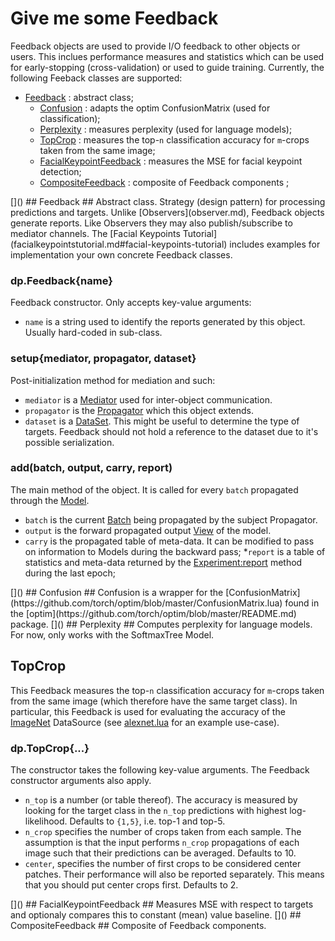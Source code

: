 # Give me some Feedback  #
Feedback objects are used to provide I/O feedback to other objects or users. This inclues performance measures and 
statistics which can be used for early-stopping (cross-validation) or used to guide training. Currently, the following Feeback classes are supported:
 
  * [Feedback](#dp.Model) : abstract class;
    * [Confusion](#dp.Confusion) : adapts the optim ConfusionMatrix (used for classification);
    * [Perplexity](#dp.Perplexity) : measures perplexity (used for language models);
    * [TopCrop](#dp.TopCrop) : measures the top-`n` classification accuracy for `m`-crops taken from the same image;
    * [FacialKeypointFeedback](#dp.FacialKeypointFeedback) : measures the MSE for facial keypoint detection;
    * [CompositeFeedback](#dp.CompositeFeedback) : composite of Feedback components ;

<a name="dp.Feedback"/>
[]()
## Feedback ##
Abstract class. Strategy (design pattern) for processing predictions and targets. 
Unlike [Observers](observer.md), Feedback objects generate reports. 
Like Observers they may also publish/subscribe to mediator channels. 
The [Facial Keypoints Tutorial](facialkeypointstutorial.md#facial-keypoints-tutorial) 
includes examples for implementation your own concrete Feedback classes.

### dp.Feedback{name} ###
Feedback constructor. Only accepts key-value arguments:

  * `name` is a string used to identify the reports generated by this object. Usually hard-coded in sub-class.
 
### setup{mediator, propagator, dataset} ###
Post-initialization method for mediation and such:

  * `mediator` is a [Mediator](mediator.md#dp.Mediator) used for inter-object communication.
  * `propagator` is the [Propagator](propagator.md#dp.Propagator) which this object extends.
  * `dataset` is a [DataSet](data.md#dp.DataSet). This might be useful to determine the type of targets. Feedback should not hold a reference to the dataset due to it's possible serialization.

### add(batch, output, carry, report) ###
The main method of the object. It is called for every `batch` propagated through the [Model](model.md#dp.Model).

  * `batch` is the current [Batch](data.md#dp.Batch) being propagated by the subject Propagator.
  * `output` is the forward propagated output [View](view.md#dp.View) of the model.
  * `carry` is the propagated table of meta-data. It can be modified to pass on information to Models during the backward pass;
  *`report` is a table of statistics and meta-data returned by the [Experiment:report](experiment.md#dp.Experiment.report) method during the last epoch;

<a name="dp.Confusion"/>
[]()
## Confusion ##
Confusion is a wrapper for the [ConfusionMatrix](https://github.com/torch/optim/blob/master/ConfusionMatrix.lua) found in the [optim](https://github.com/torch/optim/blob/master/README.md) package.

<a name="dp.Perplexity"/>
[]()
## Perplexity ##
Computes perplexity for language models. For now, only works with the SoftmaxTree Model.

<a name="dp.TopCrop"></a>
## TopCrop ##
This Feedback measures the top-`n` classification accuracy for `m`-crops 
taken from the same image (which therefore have the same target class). 
In particular, this Feedback is used for evaluating the accuracy of the 
[ImageNet](data.md#dp.ImageNet) DataSource (see [alexnet.lua](https://github.com/nicholas-leonard/dp/blob/master/examples/alexnet.lua) for an example use-case).

<a name="dp.TopCrop.__init"></a>
### dp.TopCrop{...} ###
The constructor takes the following key-value arguments. The Feedback constructor arguments also apply.

 * `n_top` is a number (or table thereof). The accuracy is measured by looking for the target class in the `n_top` predictions with highest log-likelihood. Defaults to `{1,5}`, i.e. top-1 and top-5.
 * `n_crop` specifies the number of crops taken from each sample. The assumption is that the input performs `n_crop` propagations of each image such that their predictions can be averaged. Defaults to 10.
 * `center`, specifies the number of first crops to be considered center patches. Their performance will also be reported separately. This means that you should put center crops first. Defaults to 2.

<a name="dp.FacialKeypointFeedback"/>
[]()
## FacialKeypointFeedback ##
Measures MSE with respect to targets and optionaly compares this to constant (mean) value baseline.

<a name="dp.CompositeFeedback"/>
[]()
## CompositeFeedback ##
Composite of Feedback components.
